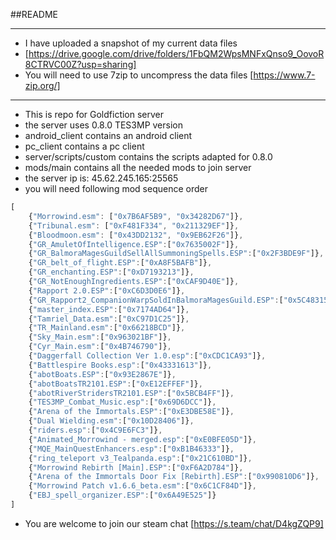 ##README
***
* I have uploaded a snapshot of my current data files
* [https://drive.google.com/drive/folders/1FbQM2WpsMNFxQnso9_OovoR8CTRVC00Z?usp=sharing]
* You will need to use 7zip to uncompress the data files [https://www.7-zip.org/]
***
* This is repo for Goldfiction server
* the server uses 0.8.0 TES3MP version
* android_client contains an android client
* pc_client contains a pc client
* server/scripts/custom contains the scripts adapted for 0.8.0
* mods/main contains all the needed mods to join server
* the server ip is: 45.62.245.165:25565
* you will need following mod sequence order
```js
[
    {"Morrowind.esm": ["0x7B6AF5B9", "0x34282D67"]},
    {"Tribunal.esm": ["0xF481F334", "0x211329EF"]},
    {"Bloodmoon.esm": ["0x43DD2132", "0x9EB62F26"]},
    {"GR_AmuletOfIntelligence.ESP":["0x7635002F"]},
    {"GR_BalmoraMagesGuildSellAllSummoningSpells.ESP":["0x2F3BDE9F"]},
    {"GR_belt_of_flight.ESP":["0xA8F5BAFB"]},
    {"GR_enchanting.ESP":["0xD7193213"]},
    {"GR_NotEnoughIngredients.ESP":["0xCAF9D40E"]},
    {"Rapport 2.0.ESP":["0xC6D3D0E6"]},
    {"GR_Rapport2_CompanionWarpSoldInBalmoraMagesGuild.ESP":["0x5C483157"]},
    {"master_index.ESP":["0x7174AD64"]},
    {"Tamriel_Data.esm":["0xC97D1C25"]},
    {"TR_Mainland.esm":["0x66218BCD"]},
    {"Sky_Main.esm":["0x963021BF"]},
    {"Cyr_Main.esm":["0x4B746790"]},
    {"Daggerfall Collection Ver 1.0.esp":["0xCDC1CA93"]},
    {"Battlespire Books.esp":["0x43331613"]},
    {"abotBoats.ESP":["0x93E2867E"]},
    {"abotBoatsTR2101.ESP":["0xE12EFFEF"]},
    {"abotRiverStridersTR2101.ESP":["0x5BCB4FF"]},
    {"TES3MP_Combat_Music.esp":["0x69D6DCC"]},
    {"Arena of the Immortals.ESP":["0xE3DBE58E"]},
    {"Dual Wielding.esm":["0x10D28406"]},
    {"riders.esp":["0x4C9E6FC3"]},
    {"Animated_Morrowind - merged.esp":["0xE0BFE05D"]},
    {"MQE_MainQuestEnhancers.esp":["0xB1B46333"]},
    {"ring_teleport v3_Tealpanda.esp":["0x21C610BD"]},
    {"Morrowind Rebirth [Main].ESP":["0xF6A2D784"]},
    {"Arena of the Immortals Door Fix [Rebirth].ESP":["0x990810D6"]},
    {"Morrowind Patch v1.6.6_beta.esm":["0x6C1CF84D"]},
    {"EBJ_spell_organizer.ESP":["0x6A49E525"]}
]
```
* You are welcome to join our steam chat [https://s.team/chat/D4kgZQP9]